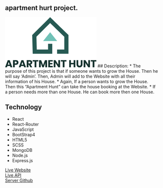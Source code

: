 ## apartment hurt project.
<img src="./src/logos/Logo.png" alt="" />
## Description:	
* The purpose of this project is that if someone wants to grow the House. Then he will say ‘Admin’. Then, Admin will add to the Website with all their information of his House.
* Again, If a person wants to grow the House. Then this “Apartment Hunt” can take the house booking at the Website.
* If a person needs more than one House. He can book more then one House.

## Technology
<ul>
    <li>React</li>
    <li>React-Router</li>
    <li>JavaScript</li>
    <li>BootStrap4</li>
    <li>HTML5</li>
    <li>SCSS</li>
    <li>MongoDB</li>
    <li>Node.js</li>
    <li>Express.js</li>
</ul>

<a href="https://">Live Website</a>
<br/>
<a href="https://">Live API</a>
<br/>
<a href="https://">Server Github</a>